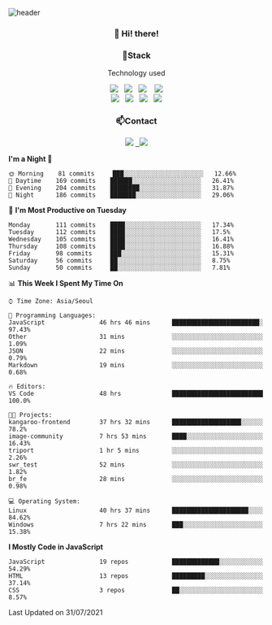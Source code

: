 ![header](https://capsule-render.vercel.app/api?type=waving&color=gradient&height=200&text=Che-ri&fontAlign=70&fontAlignY=40&animation=twinkling)

<h3 align="center">👋 Hi! there!</h3>

<h3 align="center">📌Stack</h3>
<p align="center">Technology used</p>
<div align="center"><img src="https://img.shields.io/badge/HTML5-e74c3c?style=flat-square&logo=HTML5&logoColor=white"></img> &nbsp <img src="https://img.shields.io/badge/CSS3-0A84FF?style=flat-square&logo=CSS3&logoColor=white"></img>  &nbsp <img src="https://img.shields.io/badge/SCSS-fd79a8?style=flat-square&logo=Sass&logoColor=white"/></a>&nbsp  &nbsp <img src="https://img.shields.io/badge/styled%2Dcomponents-DB7093?style=flat-square&logo=styled%2Dcomponents&logoColor=white"/></a>
<br><img src="https://img.shields.io/badge/JavaScript-FFCD11?style=flat-square&logo=JavaScript&logoColor=white"></img> &nbsp <img src="https://img.shields.io/badge/React-00BCF6?style=flat-square&logo=React&logoColor=white"></img> &nbsp <img src="https://img.shields.io/badge/Redux-764ABC?style=flat-square&logo=Redux&logoColor=white"/></a> &nbsp <img src="https://img.shields.io/badge/jQuery-3655FF?style=flat-square&logo=jQuery&logoColor=white"></img></div>

<h3 align="center">📫Contact</h3>
<div align="center"><a href="https://cheri.tistory.com/"><img src="https://img.shields.io/badge/Cheri-AD29B6?style=flat-square&logo=Tidal&logoColor=white"/></a> <a href="rnjs1135@gmail.com"> &nbsp <img src="https://img.shields.io/badge/Gmail-EA4335?style=flat-square&logo=Gmail&logoColor=white"/></a></div>

<!--START_SECTION:waka-->
**I'm a Night 🦉** 

```text
🌞 Morning    81 commits     ███░░░░░░░░░░░░░░░░░░░░░░   12.66% 
🌆 Daytime    169 commits    ██████░░░░░░░░░░░░░░░░░░░   26.41% 
🌃 Evening    204 commits    ████████░░░░░░░░░░░░░░░░░   31.87% 
🌙 Night      186 commits    ███████░░░░░░░░░░░░░░░░░░   29.06%

```
📅 **I'm Most Productive on Tuesday** 

```text
Monday       111 commits    ████░░░░░░░░░░░░░░░░░░░░░   17.34% 
Tuesday      112 commits    ████░░░░░░░░░░░░░░░░░░░░░   17.5% 
Wednesday    105 commits    ████░░░░░░░░░░░░░░░░░░░░░   16.41% 
Thursday     108 commits    ████░░░░░░░░░░░░░░░░░░░░░   16.88% 
Friday       98 commits     ███░░░░░░░░░░░░░░░░░░░░░░   15.31% 
Saturday     56 commits     ██░░░░░░░░░░░░░░░░░░░░░░░   8.75% 
Sunday       50 commits     ██░░░░░░░░░░░░░░░░░░░░░░░   7.81%

```


📊 **This Week I Spent My Time On** 

```text
⌚︎ Time Zone: Asia/Seoul

💬 Programming Languages: 
JavaScript               46 hrs 46 mins      ████████████████████████░   97.43% 
Other                    31 mins             ░░░░░░░░░░░░░░░░░░░░░░░░░   1.09% 
JSON                     22 mins             ░░░░░░░░░░░░░░░░░░░░░░░░░   0.79% 
Markdown                 19 mins             ░░░░░░░░░░░░░░░░░░░░░░░░░   0.68%

🔥 Editors: 
VS Code                  48 hrs              █████████████████████████   100.0%

🐱‍💻 Projects: 
kangaroo-frontend        37 hrs 32 mins      ███████████████████░░░░░░   78.2% 
image-community          7 hrs 53 mins       ████░░░░░░░░░░░░░░░░░░░░░   16.43% 
triport                  1 hr 5 mins         ░░░░░░░░░░░░░░░░░░░░░░░░░   2.26% 
swr_test                 52 mins             ░░░░░░░░░░░░░░░░░░░░░░░░░   1.82% 
br_fe                    28 mins             ░░░░░░░░░░░░░░░░░░░░░░░░░   0.98%

💻 Operating System: 
Linux                    40 hrs 37 mins      █████████████████████░░░░   84.62% 
Windows                  7 hrs 22 mins       ███░░░░░░░░░░░░░░░░░░░░░░   15.38%

```

**I Mostly Code in JavaScript** 

```text
JavaScript               19 repos            █████████████░░░░░░░░░░░░   54.29% 
HTML                     13 repos            █████████░░░░░░░░░░░░░░░░   37.14% 
CSS                      3 repos             ██░░░░░░░░░░░░░░░░░░░░░░░   8.57%

```



 Last Updated on 31/07/2021
<!--END_SECTION:waka-->

